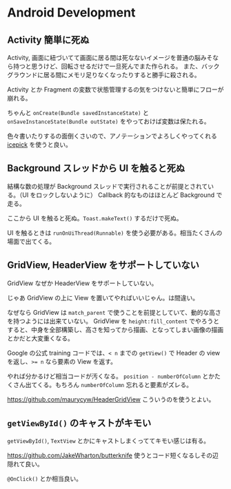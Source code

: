 Android Development
===

Activity 簡単に死ぬ
---

Activity, 画面に紐づいてて画面に居る間は死なないイメージを普通の脳みそなら持つと思うけど、回転させるだけで一旦死んでまた作られる。
また、バックグラウンドに居る間にメモリ足りなくなったりすると勝手に殺される。

Activity とか Fragment の変数で状態管理するの気をつけないと簡単にフローが崩れる。

ちゃんと `onCreate(Bundle savedInstanceState)` と `onSaveInstanceState(Bundle outState)` をやっておけば変数は保たれる。

色々書いたりするの面倒くさいので、アノテーションでよろしくやってくれる [icepick](https://github.com/frankiesardo/icepick) を使うと良い。

Background スレッドから UI を触ると死ぬ
---

結構な数の処理が Background スレッドで実行されることが前提とされている。（UI をロックしないように）
Callback 的なものはほとんど Background で走る。

ここから UI を触ると死ぬ。`Toast.makeText()` するだけで死ぬ。

UI を触るときは `runOnUiThread(Runnable)` を使う必要がある。相当たくさんの場面で出てくる。

GridView, HeaderView をサポートしていない
---

GridView なぜか HeaderView をサポートしていない。

じゃあ GridView の上に View を置いてやればいいじゃん。は間違い。

なぜなら GridView は `match_parent` で使うことを前提としていて、動的な高さを持つようには出来ていない。
GridView を `height:fill_content` でやろうとすると、中身を全部構築し、高さを知ってから描画、となってしまい画像の描画とかだと大変重くなる。

Google の公式 training コードでは、`< n` までの `getView()` で Header の view を返し、`>= n` なら要素の View を返す。

やれば分かるけど相当コードが汚くなる。 `position - numberOfColumn` とかたくさん出てくる。もちろん `numberOfColumn` 忘れると要素がズレる。

https://github.com/maurycyw/HeaderGridView こういうのを使うとよい。

`getViewById()` のキャストがキモい
---

`getViewById()`, `TextView` とかにキャストしまくっててキモい感じは有る。

https://github.com/JakeWharton/butterknife 使うとコード短くなるしその辺隠れて良い。

`@OnClick()` とか相当良い。
